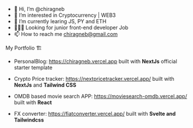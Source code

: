 - 👋 Hi, I’m @chiragneb
- 👀 I’m interested in Cryptocurrency | WEB3
- 🌱 I’m currently learing JS, PY and ETH
- 👨🏾‍💻 Looking for junior front-end developer Job 
- 📫 How to reach me chiragneb@gmail.com   



My Portfolio 🏗️   

- PersonalBlog: https://chiragneb.vercel.app built with **NextJs** official starter template

- Crypto Price tracker: https://nextpricetracker.vercel.app/ built with **NextJs** and **Tailwind CSS**

- OMDB based movie search APP: https://moviesearch-omdb.vercel.app/ built with **React**

- FX converter: https://fiatconverter.vercel.app/ built with **Svelte and Tailwindcss**



<!---
chiragneb/chiragneb is a ✨ special ✨ repository because its `README.md` (this file) appears on your GitHub profile.
You can click the Preview link to take a look at your changes.
--->
